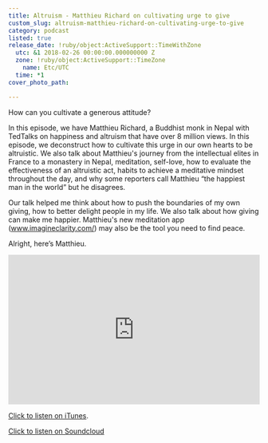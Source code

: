 ```yaml
---
title: Altruism - Matthieu Richard on cultivating urge to give
custom_slug: altruism-matthieu-richard-on-cultivating-urge-to-give
category: podcast
listed: true
release_date: !ruby/object:ActiveSupport::TimeWithZone
  utc: &1 2018-02-26 00:00:00.000000000 Z
  zone: !ruby/object:ActiveSupport::TimeZone
    name: Etc/UTC
  time: *1
cover_photo_path: 

---
```

How can you cultivate a generous attitude?

In this episode, we have Matthieu Richard, a Buddhist monk in Nepal with TedTalks on happiness and altruism that have over 8 million views. In this episode, we deconstruct how to cultivate this urge in our own hearts to be altruistic. We also talk about Matthieu's journey from the intellectual elites in France to a monastery in Nepal, meditation, self-love, how to evaluate the effectiveness of an altruistic act, habits to achieve a meditative mindset throughout the day, and why some reporters call Matthieu “the happiest man in the world” but he disagrees.

Our talk helped me think about how to push the boundaries of my own giving, how to better delight people in my life. We also talk about how giving can make me happier. Matthieu's new meditation app (www.imagineclarity.com/) may also be the tool you need to find peace.

Alright, here’s Matthieu.

<iframe width="100%" height="300" scrolling="no" frameborder="no" allow="autoplay" src="https://w.soundcloud.com/player/?url=https%3A//api.soundcloud.com/tracks/451543521&color=%23ff5500&auto_play=false&hide_related=false&show_comments=true&show_user=true&show_reposts=false&show_teaser=true&visual=true"></iframe>

[Click to listen on iTunes](https://itunes.apple.com/us/podcast/positivity-podcast-with-make-school/id1090239384?mt=2).

[Click to listen on Soundcloud](https://soundcloud.com/positivity-dan/altruism-matthieu-richard-on-cultivating-urge-to-give)
